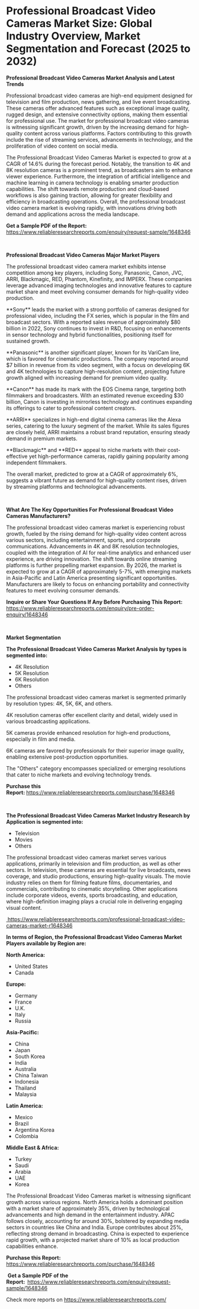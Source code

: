 <p><h1>Professional Broadcast Video Cameras Market Size: Global Industry Overview, Market Segmentation and Forecast (2025 to 2032)</h1></p><p><strong>Professional Broadcast Video Cameras Market Analysis and Latest Trends</strong></p>
<p><p>Professional broadcast video cameras are high-end equipment designed for television and film production, news gathering, and live event broadcasting. These cameras offer advanced features such as exceptional image quality, rugged design, and extensive connectivity options, making them essential for professional use. The market for professional broadcast video cameras is witnessing significant growth, driven by the increasing demand for high-quality content across various platforms. Factors contributing to this growth include the rise of streaming services, advancements in technology, and the proliferation of video content on social media.</p><p>The Professional Broadcast Video Cameras Market is expected to grow at a CAGR of 14.6% during the forecast period. Notably, the transition to 4K and 8K resolution cameras is a prominent trend, as broadcasters aim to enhance viewer experience. Furthermore, the integration of artificial intelligence and machine learning in camera technology is enabling smarter production capabilities. The shift towards remote production and cloud-based workflows is also gaining traction, allowing for greater flexibility and efficiency in broadcasting operations. Overall, the professional broadcast video camera market is evolving rapidly, with innovations driving both demand and applications across the media landscape.</p></p>
<p><strong>Get a Sample PDF of the Report:&nbsp;</strong> <a href="https://www.reliableresearchreports.com/enquiry/request-sample/1648346?utm_campaign=2198&utm_medium=2&utm_source=Github&utm_content=ia&utm_term=18022025&utm_id=professional-broadcast-video-cameras">https://www.reliableresearchreports.com/enquiry/request-sample/1648346</a></p>
<p>&nbsp;</p>
<p><strong>Professional Broadcast Video Cameras Major Market Players</strong></p>
<p><p>The professional broadcast video camera market exhibits intense competition among key players, including Sony, Panasonic, Canon, JVC, ARRI, Blackmagic, RED, Phantom, Kinefinity, and IMPERX. These companies leverage advanced imaging technologies and innovative features to capture market share and meet evolving consumer demands for high-quality video production.</p><p>**Sony** leads the market with a strong portfolio of cameras designed for professional video, including the FX series, which is popular in the film and broadcast sectors. With a reported sales revenue of approximately $80 billion in 2022, Sony continues to invest in R&D, focusing on enhancements in sensor technology and hybrid functionalities, positioning itself for sustained growth.</p><p>**Panasonic** is another significant player, known for its VariCam line, which is favored for cinematic productions. The company reported around $7 billion in revenue from its video segment, with a focus on developing 6K and 4K technologies to capture high-resolution content, projecting future growth aligned with increasing demand for premium video quality.</p><p>**Canon** has made its mark with the EOS Cinema range, targeting both filmmakers and broadcasters. With an estimated revenue exceeding $30 billion, Canon is investing in mirrorless technology and continues expanding its offerings to cater to professional content creators.</p><p>**ARRI** specializes in high-end digital cinema cameras like the Alexa series, catering to the luxury segment of the market. While its sales figures are closely held, ARRI maintains a robust brand reputation, ensuring steady demand in premium markets.</p><p>**Blackmagic** and **RED** appeal to niche markets with their cost-effective yet high-performance cameras, rapidly gaining popularity among independent filmmakers. </p><p>The overall market, predicted to grow at a CAGR of approximately 6%, suggests a vibrant future as demand for high-quality content rises, driven by streaming platforms and technological advancements.</p></p>
<p>&nbsp;</p>
<p><strong>What Are The Key Opportunities For Professional Broadcast Video Cameras Manufacturers?</strong></p>
<p><p>The professional broadcast video cameras market is experiencing robust growth, fueled by the rising demand for high-quality video content across various sectors, including entertainment, sports, and corporate communications. Advancements in 4K and 8K resolution technologies, coupled with the integration of AI for real-time analytics and enhanced user experience, are driving innovation. The shift towards online streaming platforms is further propelling market expansion. By 2026, the market is expected to grow at a CAGR of approximately 5-7%, with emerging markets in Asia-Pacific and Latin America presenting significant opportunities. Manufacturers are likely to focus on enhancing portability and connectivity features to meet evolving consumer demands.</p></p>
<p><strong>Inquire or Share Your Questions If Any Before Purchasing This Report:</strong> <a href="https://www.reliableresearchreports.com/enquiry/pre-order-enquiry/1648346?utm_campaign=2198&utm_medium=2&utm_source=Github&utm_content=ia&utm_term=18022025&utm_id=professional-broadcast-video-cameras">https://www.reliableresearchreports.com/enquiry/pre-order-enquiry/1648346</a></p>
<p>&nbsp;</p>
<p><strong>Market Segmentation</strong></p>
<p><strong>The Professional Broadcast Video Cameras Market Analysis by types is segmented into:</strong></p>
<p><ul><li>4K Resolution</li><li>5K Resolution</li><li>6K Resolution</li><li>Others</li></ul></p>
<p><p>The professional broadcast video cameras market is segmented primarily by resolution types: 4K, 5K, 6K, and others. </p><p>4K resolution cameras offer excellent clarity and detail, widely used in various broadcasting applications. </p><p>5K cameras provide enhanced resolution for high-end productions, especially in film and media. </p><p>6K cameras are favored by professionals for their superior image quality, enabling extensive post-production opportunities. </p><p>The "Others" category encompasses specialized or emerging resolutions that cater to niche markets and evolving technology trends.</p></p>
<p><strong>Purchase this Report:&nbsp;</strong><a href="https://www.reliableresearchreports.com/purchase/1648346?utm_campaign=2198&utm_medium=2&utm_source=Github&utm_content=ia&utm_term=18022025&utm_id=professional-broadcast-video-cameras">https://www.reliableresearchreports.com/purchase/1648346</a></p>
<p>&nbsp;</p>
<p><strong>The Professional Broadcast Video Cameras Market Industry Research by Application is segmented into:</strong></p>
<p><ul><li>Television</li><li>Movies</li><li>Others</li></ul></p>
<p><p>The professional broadcast video cameras market serves various applications, primarily in television and film production, as well as other sectors. In television, these cameras are essential for live broadcasts, news coverage, and studio productions, ensuring high-quality visuals. The movie industry relies on them for filming feature films, documentaries, and commercials, contributing to cinematic storytelling. Other applications include corporate videos, events, sports broadcasting, and education, where high-definition imaging plays a crucial role in delivering engaging visual content.</p></p>
<p><a href="https://www.reliableresearchreports.com/professional-broadcast-video-cameras-market-r1648346?utm_campaign=2198&utm_medium=2&utm_source=Github&utm_content=ia&utm_term=18022025&utm_id=professional-broadcast-video-cameras">&nbsp;https://www.reliableresearchreports.com/professional-broadcast-video-cameras-market-r1648346</a></p>
<p><strong>In terms of Region, the Professional Broadcast Video Cameras Market Players available by Region are:</strong></p>
<p>
    <p> <strong> North America: </strong>
        <ul>
            <li>United States</li>
            <li>Canada</li>
        </ul>
        </p> 
    <p> <strong> Europe: </strong>
        <ul>
            <li>Germany</li>
            <li>France</li>
            <li>U.K.</li>
            <li>Italy</li>
            <li>Russia</li>
        </ul>
        </p> 
    <p> <strong> Asia-Pacific: </strong>
        <ul>
            <li>China</li>
            <li>Japan</li>
            <li>South Korea</li>
            <li>India</li>
            <li>Australia</li>
            <li>China Taiwan</li>
            <li>Indonesia</li>
            <li>Thailand</li>
            <li>Malaysia</li>
        </ul>
        </p> 
    <p> <strong> Latin America: </strong>
        <ul>
            <li>Mexico</li>
            <li>Brazil</li>
            <li>Argentina Korea</li>
            <li>Colombia</li>
        </ul>
        </p> 
    <p> <strong> Middle East & Africa: </strong>
        <ul>
            <li>Turkey</li>
            <li>Saudi</li>
            <li>Arabia</li>
            <li>UAE</li>
            <li>Korea</li>
        </ul>
    </p>
    </p>
<p><p>The Professional Broadcast Video Cameras market is witnessing significant growth across various regions. North America holds a dominant position with a market share of approximately 35%, driven by technological advancements and high demand in the entertainment industry. APAC follows closely, accounting for around 30%, bolstered by expanding media sectors in countries like China and India. Europe contributes about 25%, reflecting strong demand in broadcasting. China is expected to experience rapid growth, with a projected market share of 10% as local production capabilities enhance.</p></p>
<p><strong>Purchase this Report: </strong><a href="https://www.reliableresearchreports.com/purchase/1648346?utm_campaign=2198&utm_medium=2&utm_source=Github&utm_content=ia&utm_term=18022025&utm_id=professional-broadcast-video-cameras">https://www.reliableresearchreports.com/purchase/1648346</a></p>
<p>&nbsp;<strong>Get a Sample PDF of the Report:&nbsp;&nbsp;</strong><a href="https://www.reliableresearchreports.com/enquiry/request-sample/1648346?utm_campaign=2198&utm_medium=2&utm_source=Github&utm_content=ia&utm_term=18022025&utm_id=professional-broadcast-video-cameras">https://www.reliableresearchreports.com/enquiry/request-sample/1648346</a></p>
<p><strong></strong></p>
<p>Check more reports on <a href="https://www.reliableresearchreports.com/?utm_campaign=2198&utm_medium=2&utm_source=Github&utm_content=ia&utm_term=18022025&utm_id=professional-broadcast-video-cameras">https://www.reliableresearchreports.com/</a></p>